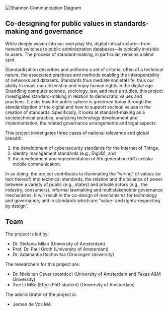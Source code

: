 ![Shannon Communication Diagram](https://github.com/HiddenProject/Making-the-Hidden-Visible/blob/gh-pages/Shannon_Claude_E_1948_General_communication_system_diagram.jpg "Shannon Communication Diagram")

## Co-designing for public values in standards-making and governance

While deeply woven into our everyday life, digital infrastructure—from network switches to public administration databases—is typically invisible to users. The process of standard-making, in particular, remains a blind spot. 

Standardization describes and uniforms a set of criteria, often of a technical nature, the associated practices and methods enabling the interoperability of networks and datasets. Standards thus mediate societal life, thus our ability to enact our citizenship and enjoy human rights in the digital age. Straddling computer science, sociology, law, and media studies, this project investigates standard-making in relation to democratic values and practices. It asks how the public sphere is governed today through the standardization of the digital and how to support societal values in the creation of standards. Specifically, it looks at standard-making as a sociotechnical practice, analyzing technology development and implementation, the related governance arrangements and legal aspects. 

This project investigates three cases of national relevance and global breadth: 
1. the development of cybersecurity standards for the Internet of Things, 
2. identity management standards (e.g., DigiID), and
3. the development and implementation of 5th generation (5G) cellular mobile communication. 

In so doing, the project contributes to illuminating the “wiring” of values (or lack thereof) into technical standards, the relation and the balance of power between a variety of public (e.g., states) and private actors (e.g., the industry, consumers), informal lawmaking and multistakeholder governance mechanisms. It will result in the co-design of mechanisms for technology and governance, and in standards which are “value- and rights-respecting by design”.

## Team

The project is led by:
- Dr. Stefania Milan (University of Amsterdam)
- Prof. Dr. Paul Groth (University of Amsterdam)
- Dr. Adamantia Rachovitsa (Groningen University)

The researchers for this project are:
- Dr. Niels ten Oever (postdoc) (University of Amsterdam and Texas A&M University)
- Xue Li MSc (Effy) (PhD student) (University of Amsterdam)

The administrator of the project is:
- Jeroen de Vos MA

